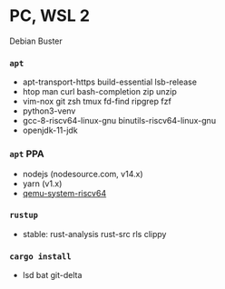 PC, WSL 2
========
Debian Buster

### `apt`
- apt-transport-https build-essential lsb-release
- htop man curl bash-completion zip unzip
- vim-nox git zsh tmux fd-find ripgrep fzf
- python3-venv
- gcc-8-riscv64-linux-gnu binutils-riscv64-linux-gnu
- openjdk-11-jdk

### `apt` PPA
- nodejs (nodesource.com, v14.x)
- yarn (v1.x)
- [qemu-system-riscv64]

[qemu-system-riscv64]: https://github.com/simnalamburt/qemu-system-riscv64.deb

### `rustup`
- stable: rust-analysis rust-src rls clippy

### `cargo install`
- lsd bat git-delta
